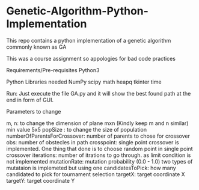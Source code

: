# Genetic-Algorithm-Python-Implementation
This repo contains a python implementation of a genetic algorithm commonly known as GA

This was a course assignment so appologies for bad code practices

Requirements/Pre-requisites
Python3

Python Libraries needed
NumPy
scipy
math
heapq
tkinter
time


Run:
Just execute the file GA.py and it will show the best found path at the end in form of GUI.

Parameters to change 

m, n: to change the dimension of plane mxn (Kindly keep m and n similar) min value 5x5
popSize : to change the size of population
numberOfParentsForCrossover: number of parents to chose for crossover
obs: number of obstecles in path
crosspoint: single point crossover is implemented. One thing that done is to choose random point in single point crossover
iterations: number of itrations to go through. as limit condition is not implemented
mutationRate: mutation probability (0.0 - 1.0) two types of mutataion is implemeted but using one
candidatesToPick: how many candidated to pick for tournament selection
targetX: target coordinate X
targetY: target coordinate Y

